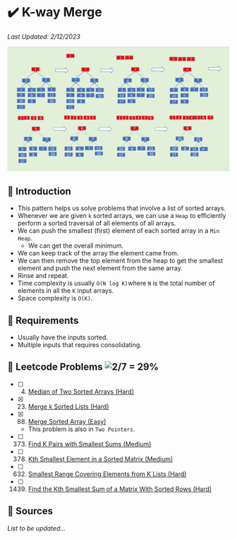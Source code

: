 # :heavy_check_mark: K-way Merge
*Last Updated: 2/12/2023*

![Image of k-way merge](../images/patterns/k-way-merge/k-way-merge.png)

## :round_pushpin: Introduction
- This pattern helps us solve problems that involve a list of sorted arrays.
- Whenever we are given `k` sorted arrays, we can use a `Heap` to efficiently perform a sorted traversal of all elements of all arrays.
- We can push the smallest (first) element of each sorted array in a `Min Heap`.
  - We can get the overall minimum.
- We can keep track of the array the element came from.
- We can then remove the top element from the heap to get the smallest element and push the next element from the same array.
- Rinse and repeat.
- Time complexity is usually `O(N log K)`where `N` is the total number of elements in all the `K` input arrays.
- Space complexity is `O(K)`.

## :round_pushpin: Requirements
- Usually have the inputs sorted.
- Multiple inputs that requires consolidating.

## :round_pushpin: Leetcode Problems ![2/7 = 29%](https://progress-bar.dev/29)

- [ ] 4. [Median of Two Sorted Arrays (Hard)](https://leetcode.com/problems/median-of-two-sorted-arrays/)
- [x] 23. [Merge k Sorted Lists (Hard)](https://leetcode.com/problems/merge-k-sorted-lists/description/)
- [x] 88. [Merge Sorted Array (Easy)](https://leetcode.com/problems/merge-sorted-array/description/)
  - This problem is also in `Two Pointers`.
- [ ] 373. [Find K Pairs with Smallest Sums (Medium)](https://leetcode.com/problems/find-k-pairs-with-smallest-sums/)
- [ ] 378. [Kth Smallest Element in a Sorted Matrix (Medium)](https://leetcode.com/problems/kth-smallest-element-in-a-sorted-matrix/)
- [ ] 632. [Smallest Range Covering Elements from K Lists (Hard)](https://leetcode.com/problems/smallest-range-covering-elements-from-k-lists/)
- [ ] 1439. [Find the Kth Smallest Sum of a Matrix With Sorted Rows (Hard)](https://leetcode.com/problems/find-the-kth-smallest-sum-of-a-matrix-with-sorted-rows/)

## :round_pushpin: Sources
*List to be updated...*
